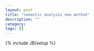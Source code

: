 ```yaml
---
layout: post
title: "semantic analysis new method"
description: ""
category: 
tags: []
---
```

{% include JB/setup %}
